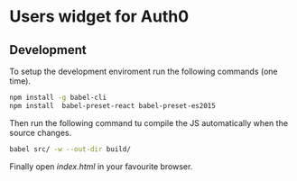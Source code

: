 # Users widget for Auth0

## Development

To setup the development enviroment run the following commands (one
time).

```sh
npm install -g babel-cli
npm install  babel-preset-react babel-preset-es2015
```

Then run the following command tu compile the JS automatically when
the source changes.

```sh
babel src/ -w --out-dir build/
```

Finally open _index.html_ in your favourite browser.

